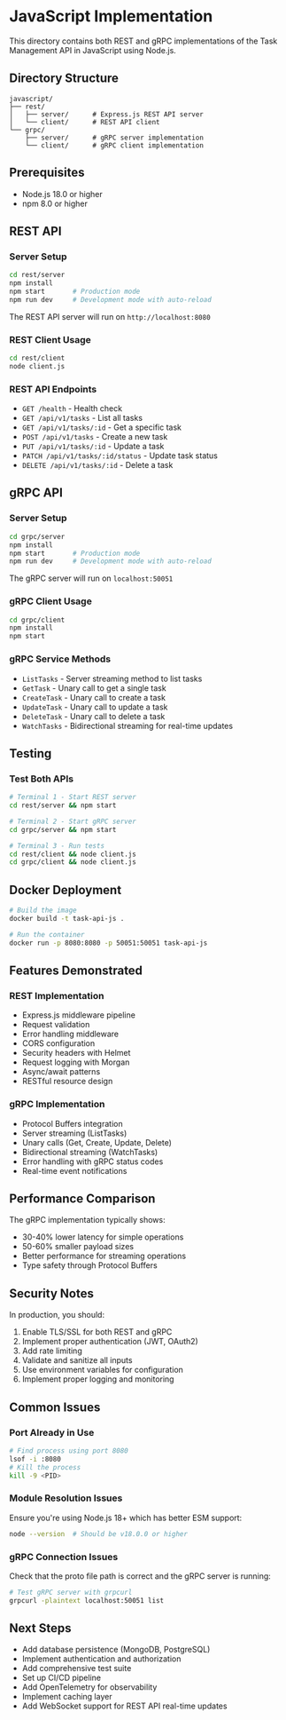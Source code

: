 # JavaScript Implementation

This directory contains both REST and gRPC implementations of the Task Management API in JavaScript using Node.js.

## Directory Structure

```
javascript/
├── rest/
│   ├── server/      # Express.js REST API server
│   └── client/      # REST API client
└── grpc/
    ├── server/      # gRPC server implementation
    └── client/      # gRPC client implementation
```

## Prerequisites

- Node.js 18.0 or higher
- npm 8.0 or higher

## REST API

### Server Setup

```bash
cd rest/server
npm install
npm start       # Production mode
npm run dev     # Development mode with auto-reload
```

The REST API server will run on `http://localhost:8080`

### REST Client Usage

```bash
cd rest/client
node client.js
```

### REST API Endpoints

- `GET /health` - Health check
- `GET /api/v1/tasks` - List all tasks
- `GET /api/v1/tasks/:id` - Get a specific task
- `POST /api/v1/tasks` - Create a new task
- `PUT /api/v1/tasks/:id` - Update a task
- `PATCH /api/v1/tasks/:id/status` - Update task status
- `DELETE /api/v1/tasks/:id` - Delete a task

## gRPC API

### Server Setup

```bash
cd grpc/server
npm install
npm start       # Production mode
npm run dev     # Development mode with auto-reload
```

The gRPC server will run on `localhost:50051`

### gRPC Client Usage

```bash
cd grpc/client
npm install
npm start
```

### gRPC Service Methods

- `ListTasks` - Server streaming method to list tasks
- `GetTask` - Unary call to get a single task
- `CreateTask` - Unary call to create a task
- `UpdateTask` - Unary call to update a task
- `DeleteTask` - Unary call to delete a task
- `WatchTasks` - Bidirectional streaming for real-time updates

## Testing

### Test Both APIs

```bash
# Terminal 1 - Start REST server
cd rest/server && npm start

# Terminal 2 - Start gRPC server
cd grpc/server && npm start

# Terminal 3 - Run tests
cd rest/client && node client.js
cd grpc/client && node client.js
```

## Docker Deployment

```bash
# Build the image
docker build -t task-api-js .

# Run the container
docker run -p 8080:8080 -p 50051:50051 task-api-js
```

## Features Demonstrated

### REST Implementation
- Express.js middleware pipeline
- Request validation
- Error handling middleware
- CORS configuration
- Security headers with Helmet
- Request logging with Morgan
- Async/await patterns
- RESTful resource design

### gRPC Implementation
- Protocol Buffers integration
- Server streaming (ListTasks)
- Unary calls (Get, Create, Update, Delete)
- Bidirectional streaming (WatchTasks)
- Error handling with gRPC status codes
- Real-time event notifications

## Performance Comparison

The gRPC implementation typically shows:
- 30-40% lower latency for simple operations
- 50-60% smaller payload sizes
- Better performance for streaming operations
- Type safety through Protocol Buffers

## Security Notes

In production, you should:
1. Enable TLS/SSL for both REST and gRPC
2. Implement proper authentication (JWT, OAuth2)
3. Add rate limiting
4. Validate and sanitize all inputs
5. Use environment variables for configuration
6. Implement proper logging and monitoring

## Common Issues

### Port Already in Use
```bash
# Find process using port 8080
lsof -i :8080
# Kill the process
kill -9 <PID>
```

### Module Resolution Issues
Ensure you're using Node.js 18+ which has better ESM support:
```bash
node --version  # Should be v18.0.0 or higher
```

### gRPC Connection Issues
Check that the proto file path is correct and the gRPC server is running:
```bash
# Test gRPC server with grpcurl
grpcurl -plaintext localhost:50051 list
```

## Next Steps

- Add database persistence (MongoDB, PostgreSQL)
- Implement authentication and authorization
- Add comprehensive test suite
- Set up CI/CD pipeline
- Add OpenTelemetry for observability
- Implement caching layer
- Add WebSocket support for REST API real-time updates